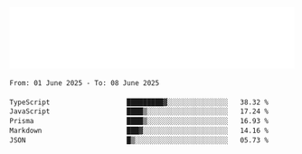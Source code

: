 [![](./hello.svg)](https://blog.yrobot.top?ref=github-yrobot)

<!--START_SECTION:waka-->

```txt
From: 01 June 2025 - To: 08 June 2025

TypeScript                   █████████▓░░░░░░░░░░░░░░░   38.32 %
JavaScript                   ████▒░░░░░░░░░░░░░░░░░░░░   17.24 %
Prisma                       ████▒░░░░░░░░░░░░░░░░░░░░   16.93 %
Markdown                     ███▓░░░░░░░░░░░░░░░░░░░░░   14.16 %
JSON                         █▒░░░░░░░░░░░░░░░░░░░░░░░   05.73 %
```

<!--END_SECTION:waka-->
